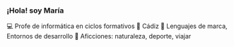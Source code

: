 ### ¡Hola! soy María
💻 Profe de informática en ciclos formativos
📌 Cádiz
🌱 Lenguajes de marca, Entornos de desarrollo
💫 Aficciones: naturaleza, deporte, viajar

<!--
**maricuela/maricuela** is a ✨ _special_ ✨ repository because its `README.md` (this file) appears on your GitHub profile.
Here are some ideas to get you started:
- 🔭 I’m currently working on ...
- 🌱 I’m currently learning ...
- 👯 I’m looking to collaborate on ...
- 🤔 I’m looking for help with ...
- 💬 Ask me about ...
- 📫 How to reach me: ...
- 😄 Pronouns: ...
- ⚡ Fun fact: ...
-->
